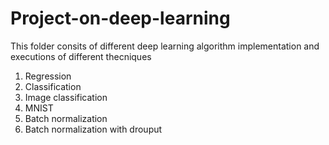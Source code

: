 # Project-on-deep-learning

This folder consits of different deep learning algorithm implementation and executions of different thecniques 
1. Regression
2. Classification
3. Image classification
4. MNIST
5. Batch normalization
6. Batch normalization with drouput
